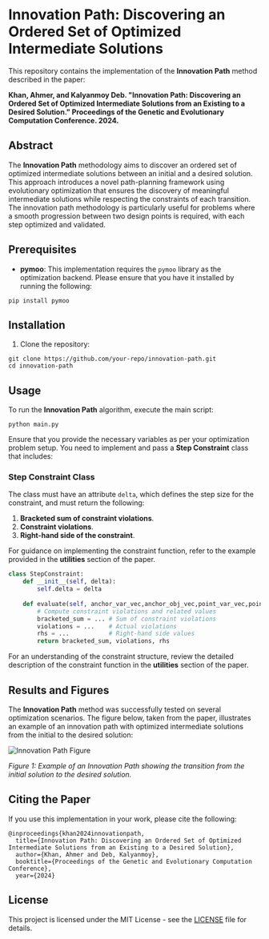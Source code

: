 # Innovation Path: Discovering an Ordered Set of Optimized Intermediate Solutions

This repository contains the implementation of the **Innovation Path** method described in the paper:

**Khan, Ahmer, and Kalyanmoy Deb. "Innovation Path: Discovering an Ordered Set of Optimized Intermediate Solutions from an Existing to a Desired Solution." Proceedings of the Genetic and Evolutionary Computation Conference. 2024.**

## Abstract

The **Innovation Path** methodology aims to discover an ordered set of optimized intermediate solutions between an initial and a desired solution. This approach introduces a novel path-planning framework using evolutionary optimization that ensures the discovery of meaningful intermediate solutions while respecting the constraints of each transition. The innovation path methodology is particularly useful for problems where a smooth progression between two design points is required, with each step optimized and validated.

## Prerequisites

- **pymoo**: This implementation requires the `pymoo` library as the optimization backend. Please ensure that you have it installed by running the following:

```
pip install pymoo
```

## Installation

1. Clone the repository:

```
git clone https://github.com/your-repo/innovation-path.git
cd innovation-path
```

## Usage

To run the **Innovation Path** algorithm, execute the main script:

```
python main.py
```

Ensure that you provide the necessary variables as per your optimization problem setup. You need to implement and pass a **Step Constraint** class that includes:

### Step Constraint Class

The class must have an attribute `delta`, which defines the step size for the constraint, and must return the following:

1. **Bracketed sum of constraint violations**.
2. **Constraint violations**.
3. **Right-hand side of the constraint**.

For guidance on implementing the constraint function, refer to the example provided in the **utilities** section of the paper.

```python
class StepConstraint:
    def __init__(self, delta):
        self.delta = delta
    
    def evaluate(self, anchor_var_vec,anchor_obj_vec,point_var_vec,point_obj_vec):
        # Compute constraint violations and related values
        bracketed_sum = ... # Sum of constraint violations
        violations = ...    # Actual violations
        rhs = ...           # Right-hand side values
        return bracketed_sum, violations, rhs
```

For an understanding of the constraint structure, review the detailed description of the constraint function in the **utilities** section of the paper.

## Results and Figures

The **Innovation Path** method was successfully tested on several optimization scenarios. The figure below, taken from the paper, illustrates an example of an innovation path with optimized intermediate solutions from the initial to the desired solution:

![Innovation Path Figure](path/to/figure.png)

*Figure 1: Example of an Innovation Path showing the transition from the initial solution to the desired solution.*

## Citing the Paper

If you use this implementation in your work, please cite the following:

```
@inproceedings{khan2024innovationpath,
  title={Innovation Path: Discovering an Ordered Set of Optimized Intermediate Solutions from an Existing to a Desired Solution},
  author={Khan, Ahmer and Deb, Kalyanmoy},
  booktitle={Proceedings of the Genetic and Evolutionary Computation Conference},
  year={2024}
```

## License

This project is licensed under the MIT License - see the [LICENSE](LICENSE) file for details.

